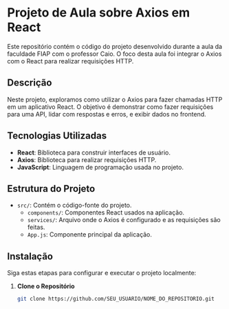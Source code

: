 # Projeto de Aula sobre Axios em React

Este repositório contém o código do projeto desenvolvido durante a aula da faculdade FIAP com o professor Caio. O foco desta aula foi integrar o Axios com o React para realizar requisições HTTP.

## Descrição

Neste projeto, exploramos como utilizar o Axios para fazer chamadas HTTP em um aplicativo React. O objetivo é demonstrar como fazer requisições para uma API, lidar com respostas e erros, e exibir dados no frontend.

## Tecnologias Utilizadas

- **React**: Biblioteca para construir interfaces de usuário.
- **Axios**: Biblioteca para realizar requisições HTTP.
- **JavaScript**: Linguagem de programação usada no projeto.

## Estrutura do Projeto

- `src/`: Contém o código-fonte do projeto.
  - `components/`: Componentes React usados na aplicação.
  - `services/`: Arquivo onde o Axios é configurado e as requisições são feitas.
  - `App.js`: Componente principal da aplicação.

## Instalação

Siga estas etapas para configurar e executar o projeto localmente:

1. **Clone o Repositório**

   ```bash
   git clone https://github.com/SEU_USUARIO/NOME_DO_REPOSITORIO.git


